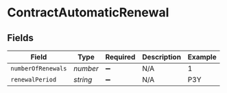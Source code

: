 # ContractAutomaticRenewal


## Fields

| Field              | Type               | Required           | Description        | Example            |
| ------------------ | ------------------ | ------------------ | ------------------ | ------------------ |
| `numberOfRenewals` | *number*           | :heavy_minus_sign: | N/A                | 1                  |
| `renewalPeriod`    | *string*           | :heavy_minus_sign: | N/A                | P3Y                |